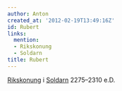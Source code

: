 ```yaml
---
author: Anton
created_at: '2012-02-19T13:49:16Z'
id: Rubert
links:
  mention:
  - Rikskonung
  - Soldarn
title: Rubert
---
```


[Rikskonung] i [Soldarn] 2275–2310 e.D.

  [Rikskonung]: Rikskonung
  [Soldarn]: Soldarn

